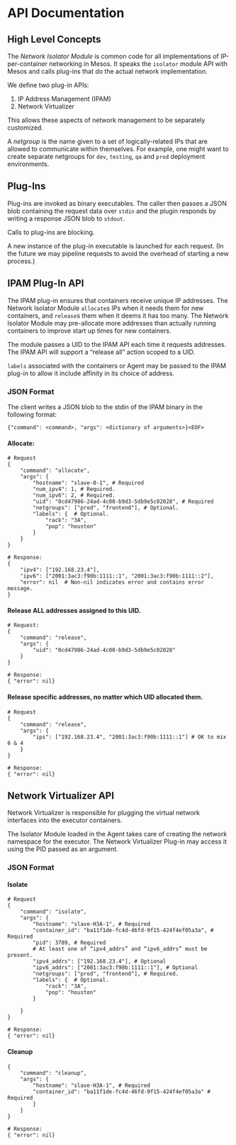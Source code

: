 # API Documentation

## High Level Concepts

The *Network Isolator Module* is common code for all implementations of
IP-per-container networking in Mesos.  It speaks the `isolator` module API with
Mesos and calls plug-ins that do the actual network implementation.

We define two plug-in APIs:

 1. IP Address Management (IPAM)
 2. Network Virtualizer

This allows these aspects of network management to be separately customized.

A *netgroup* is the name given to a set of logically-related IPs that are
allowed to communicate within themselves. For example, one might want to create
separate netgroups for `dev`, `testing`, `qa` and `prod` deployment
environments.

## Plug-Ins

Plug-ins are invoked as binary executables.  The caller then passes a JSON
blob containing the request data over `stdin` and the plugin responds by
writing a response JSON blob to `stdout`.

Calls to plug-ins are blocking.

A new instance of the plug-in executable is launched for each request. (In the
future we may pipeline requests to avoid the overhead of starting a new
process.)


## IPAM Plug-In API

The IPAM plug-in ensures that containers receive unique IP addresses.  The
Network Isolator Module `allocate`s IPs when it needs them for new containers,
and `release`s them when it deems it has too many.  The Network Isolator Module
may pre-allocate more addresses than actually running containers to improve
start up times for new containers.

The module passes a UID to the IPAM API each time it requests addresses.  The
IPAM API will support a “release all” action scoped to a UID.

`labels` associated with the containers or Agent may be passed to the IPAM
plug-in to allow it include affinity in its choice of address.

### JSON Format
The client writes a JSON blob to the stdin of the IPAM binary in the following
format:

    {"command": <command>, "args": <dictionary of arguments>}<EOF>

#### Allocate:

    # Request
    {
        "command": "allocate",
        "args": {
            "hostname": "slave-0-1", # Required
            "num_ipv4": 1, # Required.
            "num_ipv6": 2, # Required.
            "uid": "0cd47986-24ad-4c00-b9d3-5db9e5c02028", # Required
            "netgroups": ["prod", "frontend"], # Optional.
            "labels": {  # Optional.
                "rack": "3A",
                "pop": "houston"
            }
        }
    }

    # Response:
    {
        "ipv4": ["192.168.23.4"],
        "ipv6": ["2001:3ac3:f90b:1111::1", "2001:3ac3:f90b:1111::2"],
        "error": nil  # Non-nil indicates error and contains error message.
    }

#### Release ALL addresses assigned to this UID.

    # Request:
    {
        "command": "release",
        "args": {
            "uid": "0cd47986-24ad-4c00-b9d3-5db9e5c02028"
        }
    }

    # Response:
    { "error": nil}

#### Release specific addresses, no matter which UID allocated them.
    # Request
    {
        "command": "release",
        "args": {
            "ips": ["192.168.23.4", "2001:3ac3:f90b:1111::1"] # OK to mix 6 & 4
        }
    }

    # Response:
    { "error": nil}


## Network Virtualizer API

Network Virtualizer is responsible for plugging the virtual network interfaces
into the executor containers.

The Isolator Module loaded in the Agent takes care of creating the network
namespace for the executor.  The Network Virtualizer Plug-in may access it
using the PID passed as an argument.

### JSON Format

#### Isolate
    # Request
    {
        "command": "isolate",
        "args": {
            "hostname": "slave-H3A-1", # Required
            "container_id": "ba11f1de-fc4d-46fd-9f15-424f4ef05a3a", # Required
            "pid": 3789, # Required
            # At least one of “ipv4_addrs” and “ipv6_addrs” must be present.
            "ipv4_addrs": ["192.168.23.4"], # Optional
            "ipv6_addrs": ["2001:3ac3:f90b:1111::1"], # Optional
            "netgroups": ["prod", "frontend"], # Required.
            "labels": {  # Optional.
                "rack": "3A",
                "pop": "houston"
            }

        }
    }

    # Response:
    { "error": nil}


#### Cleanup
    {
        "command": "cleanup",
        "args": {
            "hostname": "slave-H3A-1", # Required
            "container_id": "ba11f1de-fc4d-46fd-9f15-424f4ef05a3a" # Required
            }
        }
    }

    # Response:
    { "error": nil}
